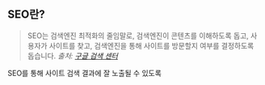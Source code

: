## SEO란?

> SEO는 검색엔진 최적화의 줄임말로, 검색엔진이 콘텐츠를 이해하도록 돕고, 사용자가 사이트를 찾고, 검색엔진을 통해 사이트를 방문할지 여부를 결정하도록 돕습니다.
> _출처: [구글 검색 센터](https://developers.google.com/search/docs/fundamentals/seo-starter-guide?hl=ko)_

SEO를 통해 사이트 검색 결과에 잘 노출될 수 있도록
